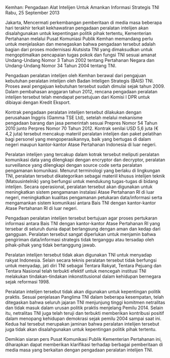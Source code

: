 Kemhan: Pengadaan Alat Intelijen Untuk Amankan Informasi Strategis TNI
Rabu, 25 September 2013

Jakarta, Mencermati perkembangan pemberitaan di media masa beberapa hari terakhir terkait kekhawatiran pengadaan peralatan intelijen akan disalahgunakan untuk kepentingan politik pihak tertentu, Kementerian Pertahanan melalui Pusat Komuniasi Publik Kemhan memandang perlu untuk menjelaskan dan menegaskan bahwa pengadaan tersebut adalah bagian dari proses modernisasi Alutsista TNI yang dimaksudkan untuk mengoptimalkan pencapaian tugas pokok dan fungsi TNI sesuai amanat Undang-Undang Nomor 3 Tahun 2002 tentang Pertahanan Negara dan Undang-Undang Nomor 34 Tahun 2004 tentang TNI.

Pengadaan peralatan intelijen oleh Kemhan berawal dari pengajuan kebutuhan peralatan intelijen oleh Badan Inteligen Strategis (BAIS) TNI. Proses awal pengajuan kebutuhan tersebut sudah dimulai sejak tahun 2009. Dalam pembahasan anggaran tahun 2012, rencana pengadaan peralatan intelijen tersebut telah mendapat persetujuan dari Komisi I DPR untuk dibiayai dengan Kredit Eksport.

Kontrak pengadaan peralatan intelijen tersebut dilakukan dengan perusahaan Inggris (Gamma TSE Ltd), setelah melalui mekanisme pengadaan barang dan jasa pemerintah sesuai Prepres Nomor 54 Tahun 2010 junto Perpres Nomor 70 Tahun 2012.  Kontrak senilai USD 5,6 juta (€ 4,2 juta) tersebut mencakup materiil peralatan intelijen dan paket pelatihan bagi personel yang mengoperasikannya, baik yang bertugas di dalam negeri maupun kantor-kantor Atase Pertahanan Indonesia di luar negeri.

Peralatan intelijen yang tercakup dalam kotrak tersebut meliputi peralatan komunikasi data yang dilengkapi dengan encryptor dan decryptor, peralatan surveillance yang dilengkapi dengan source code serta peralatan pengamanan komunikasi. Menurut terminologi yang berlaku di lingkungan TNI, peralatan tersebut dikategorikan sebagai materiil khusus intelijen teknik (Matsusintelnik) yang berfungsi untuk mendukung tugas-tugas di bidang intelijen. Secara operasional, peralatan tersebut akan digunakan untuk meningkatkan sistem pengamanan instalasi Atase Pertahanan RI di luar negeri, meningkatkan kualitas pengamanan petukaran data/informasi serta mengamankan sistem komunikasi antara Bais TNI dengan kantor-kantor Atase Pertahanan RI di luar negeri.

Pengadaan peralatan intelijen tersebut bertujuan agar proses pertukaran informasi antara Bais TNI dengan kantor-kantor Atase Pertahanan RI yang tersebar di seluruh dunia dapat berlangsung dengan aman dan kedap dari gangguan. Peralatan tersebut sangat diperlukan untuk menjamin bahwa pengiriman data/informasi strategis tidak terganggu atau tersadap oleh pihak-pihak yang tidak bertanggung jawab.

Peralatan intelijen tersebut tidak akan digunakan TNI untuk menyadap rakyat Indonesia. Selain secara teknis peralatan tersebut tidak berfungsi untuk menyadap, jati diri TNI sebagai Tentara Rakyat, Tentara Pejuang dan Tentara Nasional telah terbukti efektif untuk mencegah institusi TNI melakukan tindakan-tindakan inkonstitusional dalam kehidupan bernegara sejak reformasi 1998.

Peralatan intelijen tersebut tidak akan digunakan untuk kepentingan politik praktis. Sesuai penjelasan Panglima TNI dalam beberapa kesempatan, telah ditegaskan bahwa seluruh jajaran TNI menjunjung tinggi komitmen netralitas dan tidak masuk dalam urusan politik praktis menjelang Pemilu 2014. Selain itu, netralitas TNI juga telah teruji dan terbukti memberikan kontribusi positif dalam menopang kehidupan demokrasi sejak pemilu 2004 sampai saat ini. Kedua hal tersebut merupakan jaminan bahwa peralatan intelijen tersebut juga tidak akan disalahgunakan untuk kepentingan politik pihak tertentu.

Demikian siaran pers Pusat Komunikasi Publik Kementerian Pertahanan ini, diharapkan dapat memberikan klarifikasi terhadap berbagai pemberitaan di media masa yang berkaitan dengan pengadaan peralatan intelijen TNI.
